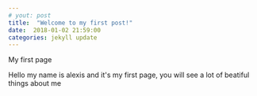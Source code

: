 ```yaml
---
# yout: post
title:  "Welcome to my first post!"
date:  2018-01-02 21:59:00
categories: jekyll update
---
```


My first page

Hello my name is alexis and it's my first page, you will see a lot of beatiful things about me
